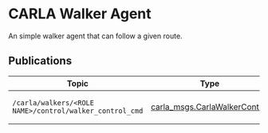 # CARLA Walker Agent

An simple walker agent that can follow a given route.

## Publications

| Topic                              | Type                | Description                 |
| ---------------------------------- | ------------------- | --------------------------- |
| `/carla/walkers/<ROLE NAME>/control/walker_control_cmd` | [carla_msgs.CarlaWalkerControl](https://github.com/carla-simulator/ros-carla-msgs/tree/master/msg/CarlaWalkerControl.msg) | Walker control command |
